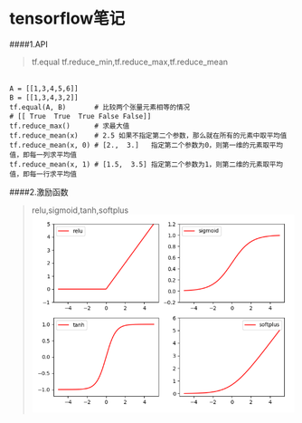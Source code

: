 # tensorflow笔记

####1.API
>tf.equal
>tf.reduce_min,tf.reduce_max,tf.reduce_mean
<pre><code>
A = [[1,3,4,5,6]]  
B = [[1,3,4,3,2]]  
tf.equal(A, B)       # 比较两个张量元素相等的情况
# [[ True  True  True False False]]
tf.reduce_max()      # 求最大值
tf.reduce_mean(x)    # 2.5 如果不指定第二个参数，那么就在所有的元素中取平均值
tf.reduce_mean(x, 0) # [2.,  3.]   指定第二个参数为0，则第一维的元素取平均值，即每一列求平均值
tf.reduce_mean(x, 1) # [1.5,  3.5] 指定第二个参数为1，则第二维的元素取平均值，即每一行求平均值
</code></pre>

####2.激励函数
>relu,sigmoid,tanh,softplus
![](pic/1_3_1.png)

